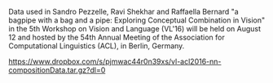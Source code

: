 Data used in Sandro Pezzelle, Ravi Shekhar and Raffaella Bernard "a bagpipe with a bag and a pipe: Exploring Conceptual Combination in Vision" in the 5th Workshop on Vision and Language (VL'16) will be held on August 12 and hosted by the 54th Annual Meeting of the Association for Computational Linguistics (ACL), in Berlin, Germany.

https://www.dropbox.com/s/pjmwac44r0n39xs/vl-acl2016-nn-compositionData.tar.gz?dl=0
